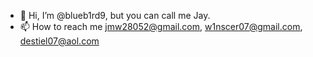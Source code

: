 - 👋 Hi, I’m @blueb1rd9, but you can call me Jay.
- 📫 How to reach me jmw28052@gmail.com, w1nscer07@gmail.com, destiel07@aol.com
